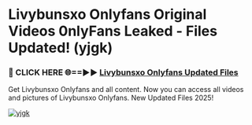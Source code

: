 # Livybunsxo Onlyfans Original Videos 0nlyFans Leaked - Files Updated! (yjgk)

<h3>🔴 CLICK HERE 🌐==►► <a href="https://tinyurl.com/ehrbuxhb" rel="nofollow">Livybunsxo Onlyfans Updated Files</a></h3>

Get Livybunsxo Onlyfans and all content. Now you can access all videos and pictures of Livybunsxo Onlyfans. New Updated Files 2025!

[![yjgk](https://i.imgur.com/lVYEuWS.gif)](https://tinyurl.com/ehrbuxhb)
